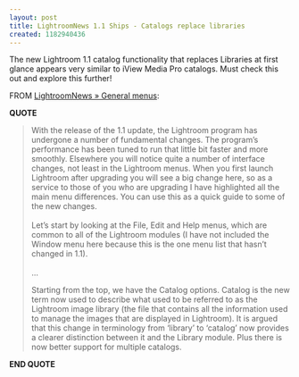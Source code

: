 ```yaml
---
layout: post
title: LightroomNews 1.1 Ships - Catalogs replace libraries
created: 1182940436
---
```

<p> The new Lightroom 1.1 catalog functionality that replaces Libraries at first glance appears very similar to iView Media Pro catalogs. Must check this out and explore this further! </p><p> FROM <a href="http://lightroom-news.com/lightroom-11-update/general-menus/">LightroomNews &raquo; General menus</a>: </p><p> <strong>QUOTE</strong> </p><blockquote> With the release of the 1.1 update, the Lightroom program has undergone a number of fundamental changes. The program&rsquo;s performance has been tuned to run that little bit faster and more smoothly. Elsewhere you will notice quite a number of interface changes, not least in the Lightroom menus. When you first launch Lightroom after upgrading you will see a big change here, so as a service to those of you who are upgrading I have highlighted all the main menu differences. You can use this as a quick guide to some of the new changes. <br /> <br />Let&rsquo;s start by looking at the File, Edit and Help menus, which are common to all of the Lightroom modules (I have not included the Window menu here because this is the one menu list that hasn&rsquo;t changed in 1.1). <br /> <br />... <p> Starting from the top, we have the Catalog options. Catalog is the new term now used to describe what used to be referred to as the Lightroom image library (the file that contains all the information used to manage the images that are displayed in Lightroom). It is argued that this change in terminology from &lsquo;library&rsquo; to &lsquo;catalog&rsquo; now provides a clearer distinction between it and the Library module. Plus there is now better support for multiple catalogs. </p> </blockquote><p> <strong>END QUOTE</strong> </p>
